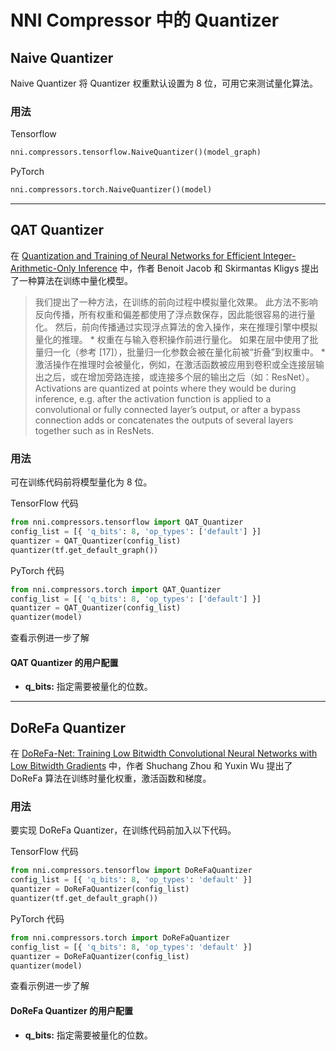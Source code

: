 NNI Compressor 中的 Quantizer
===

## Naive Quantizer

Naive Quantizer 将 Quantizer 权重默认设置为 8 位，可用它来测试量化算法。

### 用法
Tensorflow
```python
nni.compressors.tensorflow.NaiveQuantizer()(model_graph)
```
PyTorch
```python
nni.compressors.torch.NaiveQuantizer()(model)
```

***

## QAT Quantizer
在 [Quantization and Training of Neural Networks for Efficient Integer-Arithmetic-Only Inference](http://openaccess.thecvf.com/content_cvpr_2018/papers/Jacob_Quantization_and_Training_CVPR_2018_paper.pdf) 中，作者 Benoit Jacob 和 Skirmantas Kligys 提出了一种算法在训练中量化模型。
> 我们提出了一种方法，在训练的前向过程中模拟量化效果。 此方法不影响反向传播，所有权重和偏差都使用了浮点数保存，因此能很容易的进行量化。 然后，前向传播通过实现浮点算法的舍入操作，来在推理引擎中模拟量化的推理。 * 权重在与输入卷积操作前进行量化。 如果在层中使用了批量归一化（参考 [17]），批量归一化参数会被在量化前被“折叠”到权重中。 * 激活操作在推理时会被量化，例如，在激活函数被应用到卷积或全连接层输出之后，或在增加旁路连接，或连接多个层的输出之后（如：ResNet）。 Activations are quantized at points where they would be during inference, e.g. after the activation function is applied to a convolutional or fully connected layer’s output, or after a bypass connection adds or concatenates the outputs of several layers together such as in ResNets.


### 用法
可在训练代码前将模型量化为 8 位。

TensorFlow 代码
```python
from nni.compressors.tensorflow import QAT_Quantizer
config_list = [{ 'q_bits': 8, 'op_types': ['default'] }]
quantizer = QAT_Quantizer(config_list)
quantizer(tf.get_default_graph())
```
PyTorch 代码
```python
from nni.compressors.torch import QAT_Quantizer
config_list = [{ 'q_bits': 8, 'op_types': ['default'] }]
quantizer = QAT_Quantizer(config_list)
quantizer(model)
```

查看示例进一步了解

#### QAT Quantizer 的用户配置
* **q_bits:** 指定需要被量化的位数。


***

## DoReFa Quantizer
在 [DoReFa-Net: Training Low Bitwidth Convolutional Neural Networks with Low Bitwidth Gradients](https://arxiv.org/abs/1606.06160) 中，作者 Shuchang Zhou 和 Yuxin Wu 提出了 DoReFa 算法在训练时量化权重，激活函数和梯度。

### 用法
要实现 DoReFa Quantizer，在训练代码前加入以下代码。

TensorFlow 代码
```python
from nni.compressors.tensorflow import DoReFaQuantizer
config_list = [{ 'q_bits': 8, 'op_types': 'default' }]
quantizer = DoReFaQuantizer(config_list)
quantizer(tf.get_default_graph())
```
PyTorch 代码
```python
from nni.compressors.torch import DoReFaQuantizer
config_list = [{ 'q_bits': 8, 'op_types': 'default' }]
quantizer = DoReFaQuantizer(config_list)
quantizer(model)
```

查看示例进一步了解

#### DoReFa Quantizer 的用户配置
* **q_bits:** 指定需要被量化的位数。
